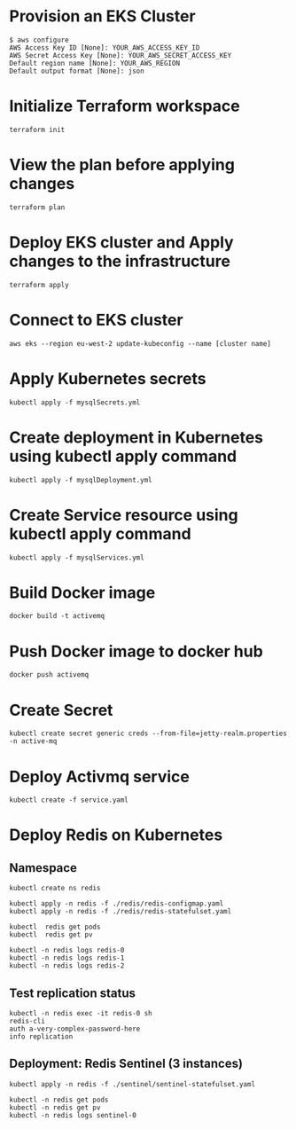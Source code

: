 # Provision an EKS Cluster

```
$ aws configure
AWS Access Key ID [None]: YOUR_AWS_ACCESS_KEY_ID
AWS Secret Access Key [None]: YOUR_AWS_SECRET_ACCESS_KEY
Default region name [None]: YOUR_AWS_REGION
Default output format [None]: json
```

# Initialize Terraform workspace

```
terraform init
```

# View the plan before applying changes

```
terraform plan
```

# Deploy EKS cluster and Apply changes to the infrastructure

```
terraform apply
```

# Connect to EKS cluster

```
aws eks --region eu-west-2 update-kubeconfig --name [cluster name]
```


# Apply Kubernetes secrets

```
kubectl apply -f mysqlSecrets.yml
```

# Create deployment in Kubernetes using kubectl apply command

```
kubectl apply -f mysqlDeployment.yml
```

# Create Service resource using kubectl apply command

```
kubectl apply -f mysqlServices.yml
```

# Build Docker image 

```
docker build -t activemq
```

# Push Docker image to docker hub

```
docker push activemq
```

# Create Secret

```
kubectl create secret generic creds --from-file=jetty-realm.properties -n active-mq
```

# Deploy Activmq service

```
kubectl create -f service.yaml
```


# Deploy Redis on Kubernetes


## Namespace

```
kubectl create ns redis
```


```
kubectl apply -n redis -f ./redis/redis-configmap.yaml
kubectl apply -n redis -f ./redis/redis-statefulset.yaml

kubectl  redis get pods
kubectl  redis get pv

kubectl -n redis logs redis-0
kubectl -n redis logs redis-1
kubectl -n redis logs redis-2
```

## Test replication status

```
kubectl -n redis exec -it redis-0 sh
redis-cli 
auth a-very-complex-password-here
info replication
```

## Deployment: Redis Sentinel (3 instances)

```
kubectl apply -n redis -f ./sentinel/sentinel-statefulset.yaml

kubectl -n redis get pods
kubectl -n redis get pv
kubectl -n redis logs sentinel-0
```
